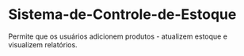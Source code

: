# Sistema-de-Controle-de-Estoque
Permite que os usuários adicionem produtos - atualizem estoque e visualizem relatórios.
